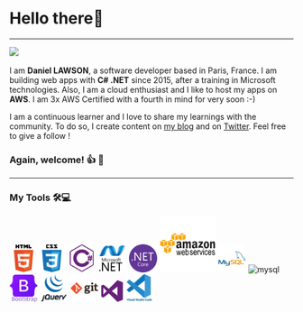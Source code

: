 # Hello there👋

---

![](https://media-exp1.licdn.com/dms/image/C4D16AQGopQ6oyTe7-Q/profile-displaybackgroundimage-shrink_350_1400/0/1622850992064?e=1655337600&v=beta&t=UtPyLt-5AxwOufh-1ME9my-hxMLOEm46_2ctbwu10xk)

I am **Daniel LAWSON**, a software developer based in Paris, France. I am building web apps with **C# .NET** since 2015, after a training in Microsoft technologies. Also, I am a cloud enthusiast and I like to host my apps on **AWS**. I am 3x AWS Certified with a fourth in mind for very soon :-)

I am a continuous learner and I love to share my learnings with the community. To do so, I create content on [my blog](https://danylaws.hashnode.dev/) and on [Twitter](https://twitter.com/danylaws). Feel free to give a follow !
### Again, welcome! 👍 🤗
---
 ### My Tools 🛠️💻
 
<img src="https://raw.githubusercontent.com/devicons/devicon/1119b9f84c0290e0f0b38982099a2bd027a48bf1/icons/html5/html5-original-wordmark.svg" alt="html5" style="height: 50px; width:50px;"/><img src="https://raw.githubusercontent.com/devicons/devicon/1119b9f84c0290e0f0b38982099a2bd027a48bf1/icons/css3/css3-original-wordmark.svg" alt="css3" style="height: 50px; width:50px;"/> <img src="https://raw.githubusercontent.com/devicons/devicon/1119b9f84c0290e0f0b38982099a2bd027a48bf1/icons/csharp/csharp-line.svg" alt="csharp" style="height: 50px; width:50px;"/>  <img src="https://raw.githubusercontent.com/devicons/devicon/master/icons/dot-net/dot-net-original-wordmark.svg" alt="dotnet" style="height: 50px; width:50px;"/>  <img src="https://raw.githubusercontent.com/devicons/devicon/master/icons/dotnetcore/dotnetcore-original.svg" alt="dotnet-core" style="height: 50px; width:50px;"/> <img src="https://raw.githubusercontent.com/devicons/devicon/master/icons/amazonwebservices/amazonwebservices-original-wordmark.svg" alt="AWS" style="height: 100px; width:100px;"/>  <img src="https://raw.githubusercontent.com/devicons/devicon/1119b9f84c0290e0f0b38982099a2bd027a48bf1/icons/mysql/mysql-original-wordmark.svg" alt="mysql" style="height: 50px; width:50px;"/>  <img src="https://cdn.cdnlogo.com/logos/m/21/microsoft-sql-server.svg"  alt="mysql" style="height: 75px; width:75px;"/>  <img src="https://raw.githubusercontent.com/devicons/devicon/1119b9f84c0290e0f0b38982099a2bd027a48bf1/icons/bootstrap/bootstrap-original-wordmark.svg" alt="bootstrap" style="height: 50px; width:50px;"/>  <img src="https://raw.githubusercontent.com/devicons/devicon/master/icons/jquery/jquery-original-wordmark.svg" alt="jquery" style="height: 50px; width:50px;"/>  <img src="https://raw.githubusercontent.com/devicons/devicon/master/icons/git/git-original-wordmark.svg" alt="git" style="height: 50px; width:50px;"/>  <img src="https://raw.githubusercontent.com/devicons/devicon/master/icons/visualstudio/visualstudio-plain.svg" alt="visual studio" style="height: 40px; width:40px;"/>  <img src="https://raw.githubusercontent.com/devicons/devicon/master/icons/vscode/vscode-original-wordmark.svg" alt="visual studio code" style="height: 50px; width:50px;"/>  

<!---
danylaws/danylaws is a ✨ special ✨ repository because its `README.md` (this file) appears on your GitHub profile.
You can click the Preview link to take a look at your changes.
--->

